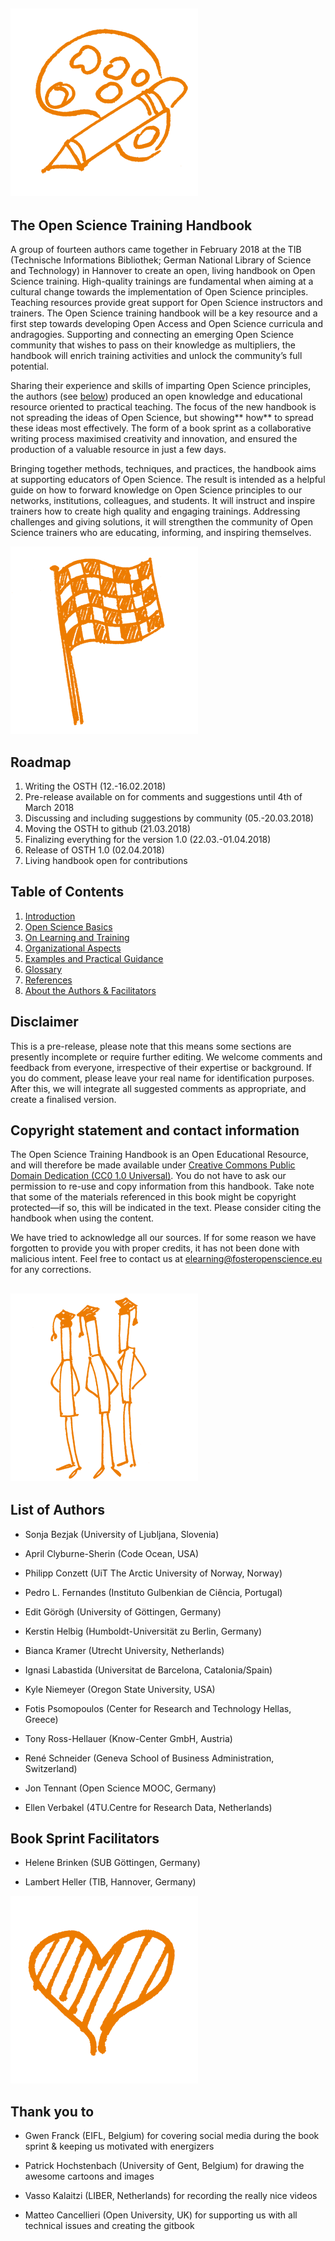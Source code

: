 ## ![](/Images/Icons/planning_design.png)

## The Open Science Training Handbook

A group of fourteen authors came together in February 2018 at the TIB \(Technische Informations Bibliothek; German National Library of Science and Technology\) in Hannover to create an open, living handbook on Open Science training. High-quality trainings are fundamental when aiming at a cultural change towards the implementation of Open Science principles. Teaching resources provide great support for Open Science instructors and trainers. The Open Science training handbook will be a key resource and a first step towards developing Open Access and Open Science curricula and andragogies. Supporting and connecting an emerging Open Science community that wishes to pass on their knowledge as multipliers, the handbook will enrich training activities and unlock the community’s full potential.

Sharing their experience and skills of imparting Open Science principles, the authors \(see [below](#heading=h.y0j1t7egk5ar)\) produced an open knowledge and educational resource oriented to practical teaching. The focus of the new handbook is not spreading the ideas of Open Science, but showing** how** to spread these ideas most effectively. The form of a book sprint as a collaborative writing process maximised creativity and innovation, and ensured the production of a valuable resource in just a few days.

Bringing together methods, techniques, and practices, the handbook aims at supporting educators of Open Science. The result is intended as a helpful guide on how to forward knowledge on Open Science principles to our networks, institutions, colleagues, and students. It will instruct and inspire trainers how to create high quality and engaging trainings. Addressing challenges and giving solutions, it will strengthen the community of Open Science trainers who are educating, informing, and inspiring themselves.

![](/Images/Icons/finish.png)

## Roadmap

1. Writing the OSTH \(12.-16.02.2018\)
2. Pre-release available on for comments and suggestions until 4th of March 2018
3. Discussing and including suggestions by community \(05.-20.03.2018\)
4. Moving the OSTH to github \(21.03.2018\)
5. Finalizing everything for the version 1.0 \(22.03.-01.04.2018\)
6. Release of OSTH 1.0 \(02.04.2018\)
7. Living handbook open for contributions

## Table of Contents

1. [Introduction](/01.%20Introduction.md)
2. [Open Science Basics](/02.%20Open%20Science%20Basics/02.%20Open%20Science%20Basics.md)
3. [On Learning and Training](/03.%20On%20Learning%20and%20Training.md)
4. [Organizational Aspects](/04.%20Organizational%20Aspects.md)
5. [Examples and Practical Guidance](/05.%20Examples%20And%20Practical%20Guidance.md)
6. [Glossary](/06.%20Glossary.md)
7. [References](/06.%20References.md)
8. [About the Authors & Facilitators](/08.%20About%20the%20authors%20and%20facilitators.md)

## Disclaimer

This is a pre-release, please note that this means some sections are presently incomplete or require further editing. We welcome comments and feedback from everyone, irrespective of their expertise or background. If you do comment, please leave your real name for identification purposes. After this, we will integrate all suggested comments as appropriate, and create a finalised version.

## Copyright statement and contact information

The Open Science Training Handbook is an Open Educational Resource, and will therefore be made available under [Creative Commons Public Domain Dedication \(CC0 1.0 Universal\)](https://creativecommons.org/publicdomain/zero/1.0/). You do not have to ask our permission to re-use and copy information from this handbook. Take note that some of the materials referenced in this book might be copyright protected—if so, this will be indicated in the text. Please consider citing the handbook when using the content.

We have tried to acknowledge all our sources. If for some reason we have forgotten to provide you with proper credits, it has not been done with malicious intent. Feel free to contact us at [elearning@fosteropenscience.eu](mailto:elearning@fosteropenscience.eu) for any corrections.

## ![](/Images/Icons/research_group.png)

## List of Authors

* Sonja Bezjak \(University of Ljubljana, Slovenia\)

* April Clyburne-Sherin \(Code Ocean, USA\)

* Philipp Conzett \(UiT The Arctic University of Norway, Norway\)

* Pedro L. Fernandes \(Instituto Gulbenkian de Ciência, Portugal\)

* Edit Görögh \(University of Göttingen, Germany\)

* Kerstin Helbig \(Humboldt-Universität zu Berlin, Germany\)

* Bianca Kramer \(Utrecht University, Netherlands\)

* Ignasi Labastida \(Universitat de Barcelona, Catalonia/Spain\)

* Kyle Niemeyer \(Oregon State University, USA\)

* Fotis Psomopoulos \(Center for Research and Technology Hellas, Greece\)

* Tony Ross-Hellauer \(Know-Center GmbH, Austria\)

* René Schneider \(Geneva School of Business Administration, Switzerland\)

* Jon Tennant \(Open Science MOOC, Germany\)

* Ellen Verbakel \(4TU.Centre for Research Data, Netherlands\)

## Book Sprint Facilitators

* Helene Brinken \(SUB Göttingen, Germany\)

* Lambert Heller \(TIB, Hannover, Germany\)

![](/Images/Icons/heart.png)

## Thank you to

* Gwen Franck \(EIFL, Belgium\) for covering social media during the book sprint & keeping us motivated with energizers

* Patrick Hochstenbach \(University of Gent, Belgium\) for drawing the awesome cartoons and images

* Vasso Kalaitzi \(LIBER, Netherlands\) for recording the really nice videos

* Matteo Cancellieri \(Open University, UK\) for supporting us with all technical issues and creating the gitbook



